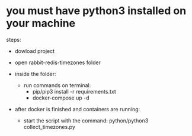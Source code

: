 # you must have python3 installed on your machine 
steps:
- dowload project 
- open rabbit-redis-timezones folder
- inside the folder:
  - run commands on terminal:
    -  pip/pip3 install -r requirements.txt
    -  docker-compose up -d
  
 -  after docker is finished and containers are running:
    -  start the script with the command: python/python3 collect_timezones.py
